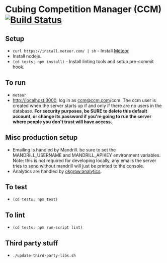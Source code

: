 Cubing Competition Manager (CCM) [![Build Status](https://travis-ci.org/cubing/ccm.png?branch=master)](https://travis-ci.org/cubing/ccm)
=======

## Setup
- `curl https://install.meteor.com/ | sh` - Install [Meteor](https://www.meteor.com/)
- Install nodejs.
- `(cd tests; npm install)` - Install linting tools and setup pre-commit hook.

## To run
- `meteor`
- [http://localhost:3000](http://localhost:3000), log in as ccm@ccm.com/ccm. The ccm user is created when the server starts up if and only if there are no users in the database. **For security purposes, be SURE to delete this default account, or change its password if you're going to run the server where people you don't trust will have access.**

## Misc production setup
- Emailing is handled by Mandrill. be sure to set the MANDRILL_USERNAME and MANDRILL_APIKEY environment variables. Note: this is not required for developing locally, any emails the server tries to send without mandrill will just be printed to the console.
- Analytics are handled by [okgrow:analytics](https://github.com/okgrow/analytics#configuration).

## To test
- `(cd tests; npm test)`

## To lint
- `(cd tests; npm run-script lint)`

## Third party stuff
- `./update-third-party-libs.sh`
